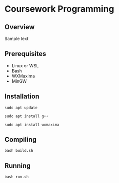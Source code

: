 # Coursework Programming
## Overview
Sample text
## Prerequisites
- Linux or WSL
- Bash
- WXMaxima
- MinGW
## Installation
```
sudo apt update
```
```
sudo apt install g++
```
```
sudo apt install wxmaxima
```
## Compiling
```
bash build.sh
```
## Running
```
bash run.sh
```
